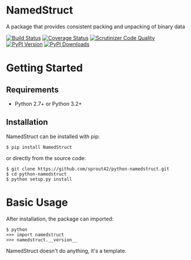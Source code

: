 NamedStruct
======
A package that provides consistent packing and unpacking of binary data

[![Build Status](http://img.shields.io/travis/sprout42/python-namedstruct/master.svg)](https://travis-ci.org/sprout42/python-namedstruct)
[![Coverage Status](http://img.shields.io/coveralls/sprout42/python-namedstruct/master.svg)](https://coveralls.io/r/sprout42/python-namedstruct)
[![Scrutinizer Code Quality](http://img.shields.io/scrutinizer/g/sprout42/python-namedstruct.svg)](https://scrutinizer-ci.com/g/sprout42/python-namedstruct/?branch=master)
[![PyPI Version](http://img.shields.io/pypi/v/NamedStruct.svg)](https://pypi.python.org/pypi/NamedStruct)
[![PyPI Downloads](http://img.shields.io/pypi/dm/NamedStruct.svg)](https://pypi.python.org/pypi/NamedStruct)


Getting Started
===============

Requirements
------------

* Python 2.7+ or Python 3.2+

Installation
------------

NamedStruct can be installed with pip:

```
$ pip install NamedStruct
```

or directly from the source code:

```
$ git clone https://github.com/sprout42/python-namedstruct.git
$ cd python-namedstruct
$ python setup.py install
```

Basic Usage
===========

After installation, the package can imported:

```
$ python
>>> import namedstruct
>>> namedstruct.__version__
```

NamedStruct doesn't do anything, it's a template.
